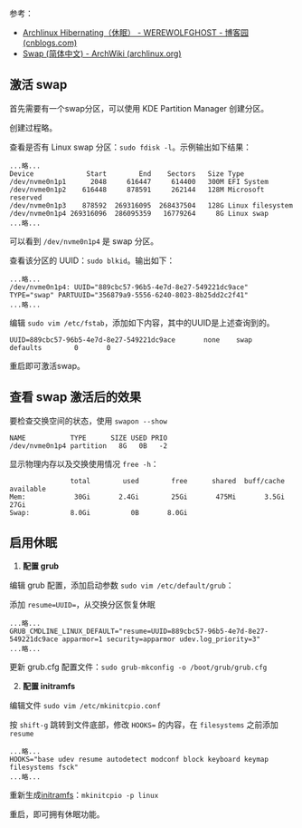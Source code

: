 参考：

- [Archlinux Hibernating（休眠） - WEREWOLFGHOST - 博客园 (cnblogs.com)](https://www.cnblogs.com/WEREWOLFGHOST-Zedekiah/p/6347123.html)
- [Swap (简体中文) - ArchWiki (archlinux.org)](https://wiki.archlinux.org/title/Swap_(简体中文))


## 激活 swap

首先需要有一个swap分区，可以使用 KDE Partition Manager 创建分区。

创建过程略。

查看是否有 Linux swap 分区：`sudo fdisk -l`。示例输出如下结果：

```
...略...
Device             Start        End    Sectors   Size Type
/dev/nvme0n1p1      2048     616447     614400   300M EFI System
/dev/nvme0n1p2    616448     878591     262144   128M Microsoft reserved
/dev/nvme0n1p3    878592  269316095  268437504   128G Linux filesystem
/dev/nvme0n1p4 269316096  286095359   16779264     8G Linux swap
...略...
```

可以看到 `/dev/nvme0n1p4` 是 swap 分区。

查看该分区的 UUID：`sudo blkid`。输出如下：

```
...略...
/dev/nvme0n1p4: UUID="889cbc57-96b5-4e7d-8e27-549221dc9ace" TYPE="swap" PARTUUID="356879a9-5556-6240-8023-8b25dd2c2f41"
...略...
```

编辑 `sudo vim /etc/fstab`，添加如下内容，其中的UUID是上述查询到的。

```
UUID=889cbc57-96b5-4e7d-8e27-549221dc9ace       none    swap    defaults        0       0
```

重启即可激活swap。

## 查看 swap 激活后的效果

要检查交换空间的状态，使用 `swapon --show`

```
NAME           TYPE      SIZE USED PRIO
/dev/nvme0n1p4 partition   8G   0B   -2 
```

显示物理内存以及交换使用情况 `free -h`：

```
               total        used        free      shared  buff/cache   available
Mem:            30Gi       2.4Gi        25Gi       475Mi       3.5Gi        27Gi
Swap:          8.0Gi          0B       8.0Gi
```

## 启用休眠

1. **配置 grub**

编辑 grub 配置，添加启动参数 `sudo vim /etc/default/grub`：

添加 `resume=UUID=`，从交换分区恢复休眠

```
...略...
GRUB_CMDLINE_LINUX_DEFAULT="resume=UUID=889cbc57-96b5-4e7d-8e27-549221dc9ace apparmor=1 security=apparmor udev.log_priority=3"
...略...
```

更新 grub.cfg 配置文件：`sudo grub-mkconfig -o /boot/grub/grub.cfg`

2. **配置 initramfs**

编辑文件 `sudo vim /etc/mkinitcpio.conf`

按 `shift-g` 跳转到文件底部，修改 `HOOKS=` 的内容，在 `filesystems` 之前添加 `resume`

```
...略...
HOOKS="base udev resume autodetect modconf block keyboard keymap filesystems fsck"
...略...
```

重新生成[initramfs](https://wiki.archlinux.org/title/Mkinitcpio_(%E7%AE%80%E4%BD%93%E4%B8%AD%E6%96%87))：`mkinitcpio -p linux`

重启，即可拥有休眠功能。
